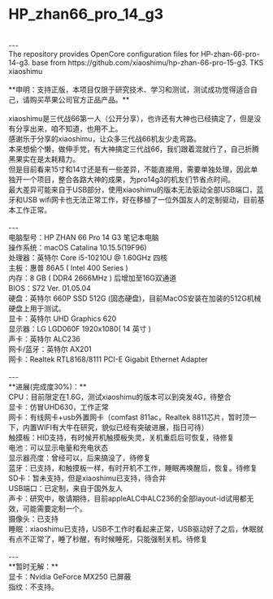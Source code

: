 # HP_zhan66_pro_14_g3<br>
<br>
---<br>
The repository provides OpenCore configuration files for HP-zhan-66-pro-14-g3. base from https://github.com/xiaoshimu/hp-zhan-66-pro-15-g3. TKS xiaoshimu<br>
<br>
**申明：支持正版，本项目仅限于研究技术、学习和测试，测试成功觉得适合自己，请购买苹果公司官方正品产品。**<br>
<br>
xiaoshimu是三代战66第一人（公开分享），也许还有大神也已经搞定了，但是没有分享出来，咱不知道，也用不上。<br>
感谢乐于分享的xiaoshimu，让众多三代战66机友少走弯路。<br>
本来想偷个懒，做伸手党，有大神搞定三代战66，我们跟着混就行了，自己折腾黑果实在是太耗精力。<br>
但是目前看来15寸和14寸还是有一些差异，不能直接用，需要单独处理，因此单独开一个项目，整合各路大神的成果，为pro14g3的机友们节省点时间。<br>
最大差异可能来自于USB部分，使用xiaoshimu的版本无法驱动全部USB端口，蓝牙和USB wifi网卡也无法正常工作，好在移植了一位外国友人的定制驱动，目前基本工作正常。<br>
<br>
---<br>
电脑型号：HP ZHAN 66 Pro 14 G3 笔记本电脑<br>
操作系统：macOS Catalina 10.15.5(19F96)<br>
处理器：英特尔 Core i5-10210U @ 1.60GHz 四核<br>
主板：惠普 86A5 ( Intel 400 Series )<br>
内存：8 GB ( DDR4 2666MHz ) 后增加至16G双通道<br>
BIOS：S72 Ver. 01.05.04<br>
硬盘：英特尔 660P SSD 512G (固态硬盘)，目前MacOS安装在加装的512G机械硬盘上用于测试。<br>
显卡：英特尔 UHD Graphics 620<br>
显示器：LG LGD060F 1920x1080( 14 英寸 )<br>
声卡：英特尔 ALC236<br>
网卡/蓝牙：英特尔 AX201<br>
网卡：Realtek RTL8168/8111 PCI-E Gigabit Ethernet Adapter<br>
<br>
---<br>
**进展(完成度30%)：**<br>
CPU：目前限定在1.6G，测试xiaoshimu的版本可以到突发4G，待整合<br>
显卡：仿冒UHD630，工作正常<br>
网卡：有线网卡+usb外置网卡（comfast 811ac，Realtek 8811芯片，暂时顶一下，内置WIFI有大牛在研究，貌似已经有突破进展，指日可待）<br>
触摸板：HID支持，有时候开机触摸板失灵，关机重启后可恢复，待修复<br>
电池：可以显示电量和充电状态<br>
显示器亮度：曾经可以，后来搞没了，待修复<br>
蓝牙：已支持，和触摸板一样，有时开机不工作，睡眠再唤醒后，恢复。待修复<br>
SD卡：暂未支持，但是xiaoshimu已支持，待合并<br>
USB端口：已定制，来自于国外友人<br>
声卡：研究中，敬请期待，目前appleALC中ALC236的全部layout-id试用都无效，可能需要定制一个。<br>
摄像头：已支持<br>
睡眠：xiaoshimu已支持，USB不工作时看起来正常，USB驱动好了之后，休眠就有点不正常了，睡了秒醒，有时候睡死，只能强制关机。待修复<br>
<br>
---<br>
**暂时无解：**<br>
显卡：Nvidia GeForce MX250 已屏蔽<br>
指纹：不支持。 <br>
<br>
